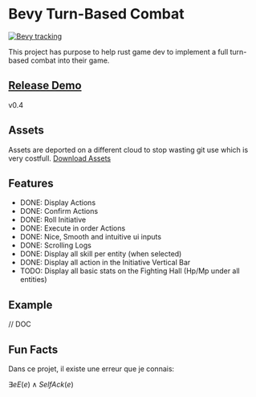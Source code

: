 # Bevy Turn-Based Combat

[![Bevy tracking](https://img.shields.io/badge/Bevy%20tracking-released%20version-lightblue)](https://github.com/bevyengine/bevy/blob/main/docs/plugins_guidelines.md#main-branch-tracking)

This project has purpose to help rust game dev to implement a full turn-based combat into their game.

## [Release Demo](https://fabinistere.github.io/bevy_turn-based_combat/)

v0.4

## Assets

Assets are deported on a different cloud to stop wasting git use which is very costfull.
[Download Assets](https://drive.google.com/drive/folders/1VyAxd2Jsbv0EQ3Z_Ye4U7_Cybimk_Wk0?usp=share_link)

## Features

- DONE: Display Actions
- DONE: Confirm Actions
- DONE: Roll Initiative
- DONE: Execute in order Actions
- DONE: Nice, Smooth and intuitive ui inputs
- DONE: Scrolling Logs
- DONE: Display all skill per entity (when selected)
- DONE: Display all action in the Initiative Vertical Bar
- TODO: Display all basic stats on the Fighting Hall (Hp/Mp under all entities)

## Example

// DOC

## Fun Facts

Dans ce projet, il existe une erreur que je connais:

$\exists e E(e) \wedge SelfAck(e)$
